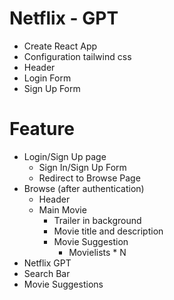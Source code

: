 # Netflix - GPT
-  Create React App
- Configuration tailwind css
- Header
- Login Form 
- Sign Up Form

# Feature
- Login/Sign Up page
  - Sign In/Sign Up Form
  - Redirect to Browse Page
- Browse (after authentication)
   - Header
   - Main Movie
     - Trailer in background
     - Movie title and description
     - Movie Suggestion
       - Movielists * N
- Netflix GPT
 - Search Bar
 - Movie Suggestions

        